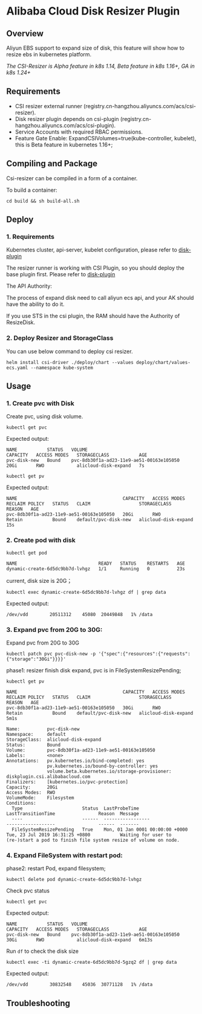 # Alibaba Cloud Disk Resizer Plugin

## Overview

Aliyun EBS support to expand size of disk, this feature will show how to resize ebs in kubernetes platform.

*The CSI-Resizer is Alpha feature in k8s 1.14, Beta feature in k8s 1.16+, GA in k8s 1.24+*

## Requirements

* CSI resizer external runner (registry.cn-hangzhou.aliyuncs.com/acs/csi-resizer).
* Disk resizer plugin depends on csi-plugin (registry.cn-hangzhou.aliyuncs.com/acs/csi-plugin).
* Service Accounts with required RBAC permissions.
* Feature Gate Enable: ExpandCSIVolumes=true(kube-controller, kubelet), this is Beta feature in kubernetes 1.16+;

## Compiling and Package
Csi-resizer can be compiled in a form of a container.

To build a container:
```shell
cd build && sh build-all.sh
```

## Deploy

### 1. Requirements
Kubernetes cluster, api-server, kubelet configuration, please refer to [disk-plugin](./README-disk.md)

The resizer runner is working with CSI Plugin, so you should deploy the base plugin first. Please refer to [disk-plugin](./README-disk.md)

The API Authority:

The process of expand disk need to call aliyun ecs api, and your AK should have the ability to do it.

If you use STS in the csi plugin, the RAM should have the Authority of ResizeDisk.

### 2. Deploy Resizer and StorageClass

You can use below command to deploy csi resizer.

```
helm install csi-driver ./deploy/chart --values deploy/chart/values-ecs.yaml --namespace kube-system
```

## Usage

### 1. Create pvc with Disk
Create pvc, using disk volume.

```shell
kubectl get pvc
```
Expected output:
```
NAME           STATUS   VOLUME                                     CAPACITY   ACCESS MODES   STORAGECLASS           AGE
pvc-disk-new   Bound    pvc-8db30f1a-ad23-11e9-ae51-00163e105050   20Gi       RWO            alicloud-disk-expand   7s
```
```shell
kubectl get pv
```
Expected output:
```
NAME                                       CAPACITY   ACCESS MODES   RECLAIM POLICY   STATUS   CLAIM                  STORAGECLASS           REASON   AGE
pvc-8db30f1a-ad23-11e9-ae51-00163e105050   20Gi       RWO            Retain           Bound    default/pvc-disk-new   alicloud-disk-expand            15s
```


### 2. Create pod with disk
```shell
kubectl get pod
```
```
NAME                              READY   STATUS    RESTARTS   AGE
dynamic-create-6d5dc9bb7d-lvhgz   1/1     Running   0          23s
```

current, disk size is 20G；

```shell
kubectl exec dynamic-create-6d5dc9bb7d-lvhgz df | grep data
```
Expected output:
```
/dev/vdd        20511312    45080  20449848   1% /data
```


### 3. Expand pvc from 20G to 30G:

Expand pvc from 20G to 30G

```shell
kubectl patch pvc pvc-disk-new -p '{"spec":{"resources":{"requests":{"storage":"30Gi"}}}}'
```

phase1: resizer finish disk expand, pvc is in FileSystemResizePending;
```shell
kubectl get pv
```
```
NAME                                       CAPACITY   ACCESS MODES   RECLAIM POLICY   STATUS   CLAIM                  STORAGECLASS           REASON   AGE
pvc-8db30f1a-ad23-11e9-ae51-00163e105050   30Gi       RWO            Retain           Bound    default/pvc-disk-new   alicloud-disk-expand            5m1s
```
```
Name:          pvc-disk-new
Namespace:     default
StorageClass:  alicloud-disk-expand
Status:        Bound
Volume:        pvc-8db30f1a-ad23-11e9-ae51-00163e105050
Labels:        <none>
Annotations:   pv.kubernetes.io/bind-completed: yes
               pv.kubernetes.io/bound-by-controller: yes
               volume.beta.kubernetes.io/storage-provisioner: diskplugin.csi.alibabacloud.com
Finalizers:    [kubernetes.io/pvc-protection]
Capacity:      20Gi
Access Modes:  RWO
VolumeMode:    Filesystem
Conditions:
  Type                      Status  LastProbeTime                     LastTransitionTime                Reason  Message
  ----                      ------  -----------------                 ------------------                ------  -------
  FileSystemResizePending   True    Mon, 01 Jan 0001 00:00:00 +0000   Tue, 23 Jul 2019 16:31:25 +0800           Waiting for user to (re-)start a pod to finish file system resize of volume on node.
```

### 4. Expand FileSystem with restart pod:

phase2: restart Pod, expand filesystem;

```shell
kubectl delete pod dynamic-create-6d5dc9bb7d-lvhgz
```
Check pvc status
```shell
kubectl get pvc
```
Expected output:
```
NAME           STATUS   VOLUME                                     CAPACITY   ACCESS MODES   STORAGECLASS           AGE
pvc-disk-new   Bound    pvc-8db30f1a-ad23-11e9-ae51-00163e105050   30Gi       RWO            alicloud-disk-expand   6m13s
```
Run `df` to check the disk size
```shell
kubectl exec -ti dynamic-create-6d5dc9bb7d-5gzq2 df | grep data
```
Expected output:
```
/dev/vdd        30832548    45036  30771128   1% /data
```
## Troubleshooting
